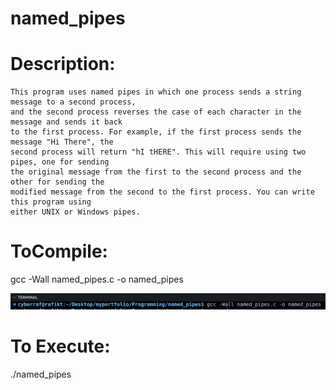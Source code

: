 # named_pipes


# Description:
	This program uses named pipes in which one process sends a string message to a second process,
	and the second process reverses the case of each character in the message and sends it back
	to the first process. For example, if the first process sends the message "Hi There", the 
	second process will return "hI tHERE". This will require using two pipes, one for sending 
	the original message from the first to the second process and the other for sending the
	modified message from the second to the first process. You can write this program using
	either UNIX or Windows pipes.

# ToCompile: 

gcc -Wall named_pipes.c -o named_pipes


![alt text](https://github.com/cyberraf/named_pipes/blob/main/compilation.png)

# To Execute: 

./named_pipes
